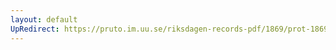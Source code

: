 ```yaml
---
layout: default
UpRedirect: https://pruto.im.uu.se/riksdagen-records-pdf/1869/prot-1869--ak--309/prot-1869--ak--309_034.pdf
---
```

